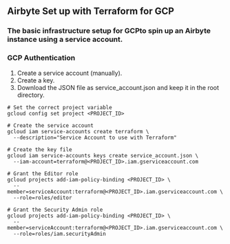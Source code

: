 ## Airbyte Set up with Terraform for GCP

### The basic infrastructure setup for GCPto spin up an Airbyte instance using a service account.

### GCP Authentication

1. Create a service account (manually).
2. Create a key.
3. Download the JSON file as service_account.json and keep it in the root directory.

```
# Set the correct project variable
gcloud config set project <PROJECT_ID>

# Create the service account
gcloud iam service-accounts create terraform \
  --description="Service Account to use with Terraform"

# Create the key file
gcloud iam service-accounts keys create service_account.json \
  --iam-account=terraform@<PROJECT_ID>.iam.gserviceaccount.com

# Grant the Editor role
gcloud projects add-iam-policy-binding <PROJECT_ID> \
  --member=serviceAccount:terraform@<PROJECT_ID>.iam.gserviceaccount.com \
  --role=roles/editor

# Grant the Security Admin role
gcloud projects add-iam-policy-binding <PROJECT_ID> \
  --member=serviceAccount:terraform@<PROJECT_ID>.iam.gserviceaccount.com \
  --role=roles/iam.securityAdmin
  ```
